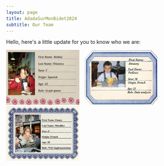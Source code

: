 ```yaml
---
layout: page
title: AdadaSurMonBidet2024
subtitle: Our Team
---
```


Hello, here's a little update for you to know who we are:


<div style="display: inline-block; margin-right: 10px;">
  <img src="assets/img/IMG_Ainhoa.JPG" alt="Ainhoa photo" width="200" height="150">
</div>
<div style="display: inline-block; margin-right: 10px;">
  <img src="assets/img/IMG_Amaury.JPG" alt="Amaury photo" width="200" height="150">
</div>
<div style="display: inline-block;">
  <img src="assets/img/IMG_Fanny.JPG" alt="Fanny photo" width="200" height="150">
</div>